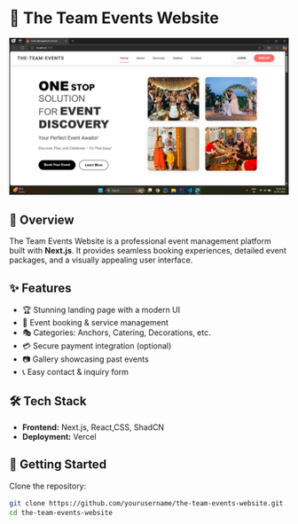 # 🎉 The Team Events Website

![The Team Events Website](public/thumbnail.png?text=The+Team+Events+Website)  

## 🚀 Overview  
The Team Events Website is a professional event management platform built with **Next.js**. It provides seamless booking experiences, detailed event packages, and a visually appealing user interface.

## ✨ Features  
- 🏆 Stunning landing page with a modern UI  
- 📅 Event booking & service management  
- 🎭 Categories: Anchors, Catering, Decorations, etc.  
- 💳 Secure payment integration (optional)  
- 📷 Gallery showcasing past events  
- 📞 Easy contact & inquiry form  

## 🛠️ Tech Stack  
- **Frontend:** Next.js, React,CSS, ShadCN  
- **Deployment:** Vercel  

## 🔧 Getting Started  

Clone the repository:  
```bash
git clone https://github.com/yourusername/the-team-events-website.git
cd the-team-events-website
